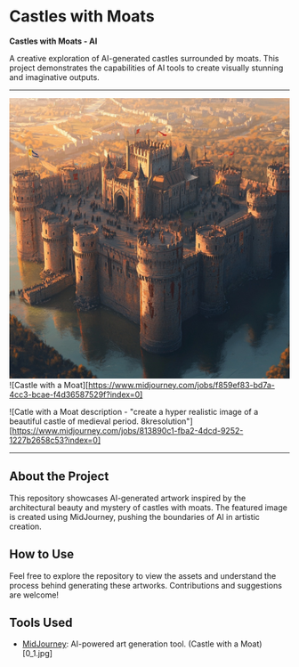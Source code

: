 # Castles with Moats
**Castles with Moats - AI**

A creative exploration of AI-generated castles surrounded by moats. This project demonstrates the capabilities of AI tools to create visually stunning and imaginative outputs.

---

![Castle with a Moat](./0_1.jpg)
![Castle with a Moat][https://www.midjourney.com/jobs/f859ef83-bd7a-4cc3-bcae-f4d36587529f?index=0]

![Catle with a Moat description - "create a hyper realistic image of a beautiful castle of medieval period. 8kresolution"][https://www.midjourney.com/jobs/813890c1-fba2-4dcd-9252-1227b2658c53?index=0]

---

## About the Project
This repository showcases AI-generated artwork inspired by the architectural beauty and mystery of castles with moats. The featured image is created using MidJourney, pushing the boundaries of AI in artistic creation.

## How to Use
Feel free to explore the repository to view the assets and understand the process behind generating these artworks. Contributions and suggestions are welcome!

## Tools Used
- [MidJourney](https://www.midjourney.com/): AI-powered art generation tool.
(Castle with a Moat) [0_1.jpg]
